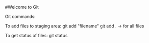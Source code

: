 #Welcome to Git

Git commands:

To add files to staging area:
	git add "filename"
	git add .   -> for all files

To get status of files:
	git status